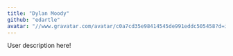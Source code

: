 ```yaml
---
title: "Dylan Moody"
github: "edartle"
avatar: "//www.gravatar.com/avatar/c0a7cd35e98414545de991eddc505458?d=identicon"
---
```


User description here!
